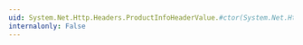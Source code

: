```yaml
---
uid: System.Net.Http.Headers.ProductInfoHeaderValue.#ctor(System.Net.Http.Headers.ProductHeaderValue)
internalonly: False
---
```

